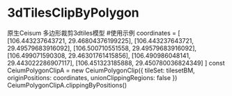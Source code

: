 # 3dTilesClipByPolygon
原生Ceisum 多边形裁剪3dtiles模型
#使用示例
  coordinates = [
                [106.443237643721, 29.46804376199225],
                [106.443237643721, 29.49579683916092],
                [106.500710551558, 29.49579683916092],
                [106.499071590308, 29.46301761415856],
                [106.490986048141, 29.443022286907117],
                [106.451323185888, 29.450780036824349]
            ]
            const CeiumPolygonClipA = new CeiumPolygonClip({
                tileSet: tilesetBM,
                originPositions: coordinates,
                unionClippingRegions: false
            })
            CeiumPolygonClipA.clippingByPositions()

